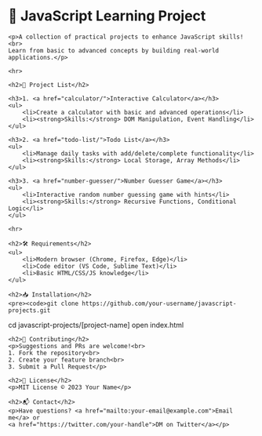 <!DOCTYPE html>
<html>
<head>
    <meta charset="UTF-8">
    <title>🚀 JavaScript Learning Project</title>

</head>
<body>
    <h1>🚀 JavaScript Learning Project</h1>
    
    <p>A collection of practical projects to enhance JavaScript skills!<br>
    Learn from basic to advanced concepts by building real-world applications.</p>

    <hr>

    <h2>📌 Project List</h2>
    
    <h3>1. <a href="calculator/">Interactive Calculator</a></h3>
    <ul>
        <li>Create a calculator with basic and advanced operations</li>
        <li><strong>Skills:</strong> DOM Manipulation, Event Handling</li>
    </ul>

    <h3>2. <a href="todo-list/">Todo List</a></h3>
    <ul>
        <li>Manage daily tasks with add/delete/complete functionality</li>
        <li><strong>Skills:</strong> Local Storage, Array Methods</li>
    </ul>

    <h3>3. <a href="number-guesser/">Number Guesser Game</a></h3>
    <ul>
        <li>Interactive random number guessing game with hints</li>
        <li><strong>Skills:</strong> Recursive Functions, Conditional Logic</li>
    </ul>

    <hr>

    <h2>🛠 Requirements</h2>
    <ul>
        <li>Modern browser (Chrome, Firefox, Edge)</li>
        <li>Code editor (VS Code, Sublime Text)</li>
        <li>Basic HTML/CSS/JS knowledge</li>
    </ul>

    <h2>📥 Installation</h2>
    <pre><code>git clone https://github.com/your-username/javascript-projects.git
cd javascript-projects/[project-name]
open index.html</code></pre>

    <h2>🤝 Contributing</h2>
    <p>Suggestions and PRs are welcome!<br>
    1. Fork the repository<br>
    2. Create your feature branch<br>
    3. Submit a Pull Request</p>

    <h2>📜 License</h2>
    <p>MIT License © 2023 Your Name</p>

    <h2>📬 Contact</h2>
    <p>Have questions? <a href="mailto:your-email@example.com">Email me</a> or 
    <a href="https://twitter.com/your-handle">DM on Twitter</a></p>
</body>
</html>
